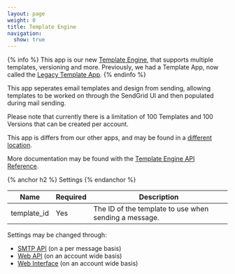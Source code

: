 ```yaml
---
layout: page
weight: 0
title: Template Engine
navigation:
  show: true
---
```


{% info %}
This app is our new [Template Engine]({{root_url}}/API_Reference/Template_Engine_API/index.html), that supports multiple templates, versioning and more. Previously, we had a Template App, now called the [Legacy Template App]({{root_url}}/Apps/email_templates.html). 
{% endinfo %}

This app seperates email templates and design from sending, allowing templates to be worked on through the SendGrid UI and then populated during mail sending.

Please note that currently there is a limitation of 100 Templates and 100 Versions that can be created per account.

This app is differs from our other apps, and may be found in a [different location](https://sendgrid.com/templates).

More documentation may be found with the [Template Engine API Reference]({{root_url}}/API_Reference/Template_Engine_API/index.html).

{% anchor h2 %}
Settings 
{% endanchor %}

<table class="table table-bordered table-striped">
   <thead>
      <tr>
         <th>Name</th>
         <th>Required</th>
         <th>Description</th>
      </tr>
   </thead>
   <tbody>
      <tr>
         <td>template_id</td>
         <td>Yes</td>
         <td>The ID of the template to use when sending a message.</td>
      </tr>
   </tbody>
</table>

Settings may be changed through:

-   [SMTP API]({{root_url}}/API_Reference/SMTP_API/apps.html#templates) (on a per message basis)
-   [Web API]({{root_url}}/API_Reference/Template_Engine_API/index.html) (on an account wide basis)
-   [Web Interface](https://sendgrid.com/templates) (on an account wide basis)
